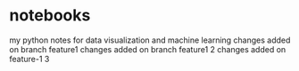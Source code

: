 # notebooks

my python notes for data visualization and machine learning
changes added on branch feature1
changes added on branch feature1 2
changes added on feature-1 3

